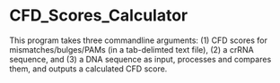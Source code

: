 # CFD_Scores_Calculator
 This program takes three commandline arguments: (1) CFD scores for mismatches/bulges/PAMs (in a tab-delimted text file), (2) a crRNA sequence, and (3) a DNA sequence as input, processes and compares them, and outputs a calculated CFD score. 
